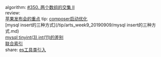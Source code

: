 algorithm: 
[#350. 两个数组的交集 II](/algorithm/arts_week9_20190909/solution.php)  
review:  
[苹果发布会的重点](/review/arts_week9_20190909/readme.md)
tip: 
[composer启动优化](/tip/arts_week9_20190909/composer启动优化.md)  
[mysql insert的三种方式](/tip/arts_week9_20190909/mysql insert的三种方式.md)   
[mysql tinyint(3),int(11)的差别](/tip/arts_week9_20190909/mysql_tinyint_int.md)  
[联合索引](/tip/arts_week9_20190909/联合索引.md)  
share: 
[es工具类引入](/share/arts_week9_20190909/readme.md)
